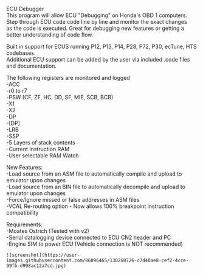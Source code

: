 ECU Debugger  
This program will allow ECU "Debugging" on Honda's OBD 1 computers.   
Step through ECU code code line by line and monitor the exact changes  
as the code is executed.  Great for debugging new features or getting a   
better understanding of code flow.  

Built in support for ECUS running P12, P13, P14, P28, P72, P30, ecTune, HTS codebases.  
Additional ECU support can be added by the user via included .code files and documentation.  
  
The following registers are monitored and logged  
-ACC  
-r0 to r7  
-PSW (CF, ZF, HC, DD, SF, MIE, SCB, BCB)  
-X1  
-X2  
-DP  
-[DP]  
-LRB  
-SSP  
-5 Layers of stack contents  
-Current Instruction RAM  
-User selectable RAM Watch  
  
New Features:  
-Load source from an ASM file to automatically compile and upload to emulator upon changes  
-Load source from an BIN file to automatically decompile and upload to emulator upon changes  
-Force/Ignore missed or false addresses in ASM files  
-VCAL Re-routing option - Now allows 100% breakpoint instruction compatibility  
  
  
Requirements:  
	-Moates Ostrich (Tested with v2)  
	-Serial datalogging device connected to ECU CN2 header and PC  
	-Engine SIM to power ECU (Vehicle connection is NOT recommended)  
	  
	![screenshot](https://user-images.githubusercontent.com/86896465/130268726-c7d40ae8-cef2-4cce-99fb-d998ac12a7cd.jpg)


